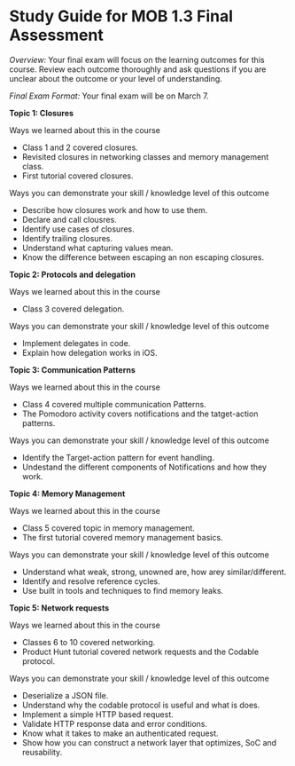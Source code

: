 # Study Guide for MOB 1.3 Final Assessment<br>

*Overview:* Your final exam will focus on the learning outcomes for this course.  Review each outcome thoroughly and ask questions if you are unclear about the outcome or your level of understanding.

*Final Exam Format:* Your final exam will be on March 7.  

**Topic 1:  Closures**

Ways we learned about this in the course
- Class 1 and 2 covered closures.
- Revisited closures in networking classes and memory management class.
- First tutorial covered closures.

Ways you can demonstrate your skill / knowledge level of this outcome
- Describe how closures work and how to use them.
- Declare and call clousres.
- Identify use cases of closures.
- Identify trailing closures.
- Understand what capturing values mean.
- Know the difference between escaping an non escaping closures.

**Topic 2: Protocols and delegation**

Ways we learned about this in the course
- Class 3 covered delegation.

Ways you can demonstrate your skill / knowledge level of this outcome
- Implement delegates in code.
- Explain how delegation works in iOS.

**Topic 3: Communication Patterns**

Ways we learned about this in the course
- Class 4 covered multiple communication Patterns.
- The Pomodoro activity covers notifications and the tatget-action patterns.

Ways you can demonstrate your skill / knowledge level of this outcome
- Identify the Target-action pattern for event handling.
- Undestand the different components of Notifications and how they work.

**Topic 4: Memory Management**

Ways we learned about this in the course
- Class 5 covered topic in memory management.
- The first tutorial covered memory management basics.

Ways you can demonstrate your skill / knowledge level of this outcome
- Understand what weak, strong, unowned are, how arey similar/different.
- Identify and resolve reference cycles.
- Use built in tools and techniques to find memory leaks.

**Topic 5: Network requests**

Ways we learned about this in the course
- Classes 6 to 10 covered networking.
- Product Hunt tutorial covered network requests and the Codable protocol.

Ways you can demonstrate your skill / knowledge level of this outcome
- Deserialize a JSON file.
- Understand why the codable protocol is useful and what is does.
- Implement a simple HTTP based request.
- Validate HTTP response data and error conditions.
- Know what it takes to make an authenticated request.
- Show how you can construct a network layer that optimizes, SoC and reusability.
